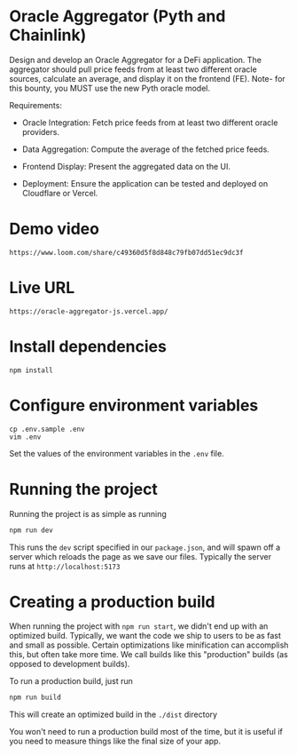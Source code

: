# Oracle Aggregator (Pyth and Chainlink)

Design and develop an Oracle Aggregator for a DeFi application. The aggregator should pull price feeds from at least two different oracle sources, calculate an average, and display it on the frontend (FE). Note- for this bounty, you MUST use the new Pyth oracle model.

Requirements:

- Oracle Integration: Fetch price feeds from at least two different oracle providers.

- Data Aggregation: Compute the average of the fetched price feeds.

- Frontend Display: Present the aggregated data on the UI.

- Deployment: Ensure the application can be tested and deployed on Cloudflare or Vercel.

# Demo video

```
https://www.loom.com/share/c49360d5f8d848c79fb07dd51ec9dc3f
```

# Live URL

```
https://oracle-aggregator-js.vercel.app/
```

# Install dependencies

```shell
npm install
```

# Configure environment variables

```shell
cp .env.sample .env
vim .env
```

Set the values of the environment variables in the `.env` file.

# Running the project

Running the project is as simple as running

```sh
npm run dev
```

This runs the `dev` script specified in our `package.json`, and will spawn off a server which reloads the page as we save our files.
Typically the server runs at `http://localhost:5173`

# Creating a production build

When running the project with `npm run start`, we didn't end up with an optimized build.
Typically, we want the code we ship to users to be as fast and small as possible.
Certain optimizations like minification can accomplish this, but often take more time.
We call builds like this "production" builds (as opposed to development builds).

To run a production build, just run

```sh
npm run build
```

This will create an optimized build in the `./dist` directory

You won't need to run a production build most of the time,
but it is useful if you need to measure things like the final size of your app.
